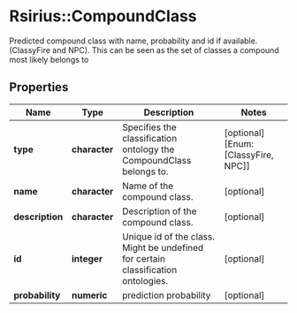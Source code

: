 # Rsirius::CompoundClass

Predicted compound class with name, probability and id if available.  (ClassyFire and NPC). This can be seen as the set of classes a compound most likely belongs to

## Properties
Name | Type | Description | Notes
------------ | ------------- | ------------- | -------------
**type** | **character** | Specifies the classification ontology the CompoundClass belongs to. | [optional] [Enum: [ClassyFire, NPC]] 
**name** | **character** | Name of the compound class. | [optional] 
**description** | **character** | Description of the compound class. | [optional] 
**id** | **integer** | Unique id of the class. Might be undefined for certain classification ontologies. | [optional] 
**probability** | **numeric** | prediction probability | [optional] 


